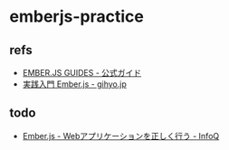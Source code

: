 # emberjs-practice

## refs

* [EMBER.JS GUIDES - 公式ガイド](http://emberjs.com/guides/)
* [実践入門 Ember.js - gihyo.jp](http://gihyo.jp/dev/serial/01/emberjs)

## todo

* [Ember.js - Webアプリケーションを正しく行う - InfoQ](http://www.infoq.com/jp/articles/Emberjs-Web-Applications)